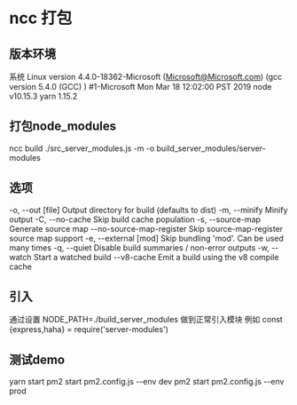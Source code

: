 # ncc 打包

## 版本环境

  系统 Linux version 4.4.0-18362-Microsoft (Microsoft@Microsoft.com) (gcc version 5.4.0 (GCC) ) #1-Microsoft Mon Mar 18 12:02:00 PST 2019
  node v10.15.3
  yarn 1.15.2

## 打包node_modules

  ncc build ./src_server_modules.js -m -o build_server_modules/server-modules

## 选项

  -o, --out [file]         Output directory for build (defaults to dist)
  -m, --minify             Minify output
  -C, --no-cache           Skip build cache population
  -s, --source-map         Generate source map
  --no-source-map-register Skip source-map-register source map support
  -e, --external [mod]     Skip bundling 'mod'. Can be used many times
  -q, --quiet              Disable build summaries / non-error outputs
  -w, --watch              Start a watched build
  --v8-cache               Emit a build using the v8 compile cache

## 引入

  通过设置 NODE_PATH=./build_server_modules 做到正常引入模块
  例如 const {express,haha} = require('server-modules')

## 测试demo

  yarn start
  pm2 start pm2.config.js --env dev
  pm2 start pm2.config.js --env prod
